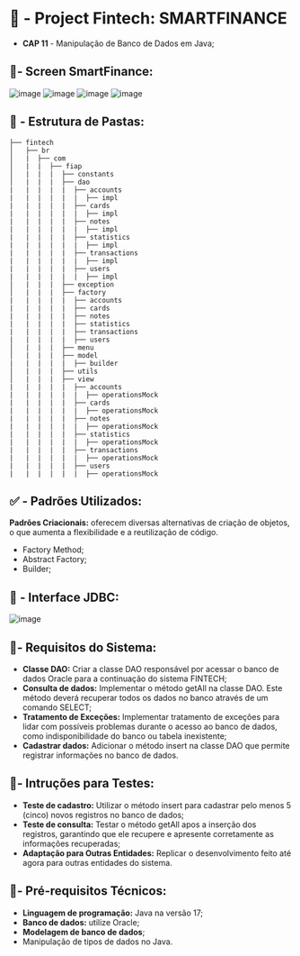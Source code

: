 # 🚧 - Project Fintech: SMARTFINANCE

- <strong>CAP 11</strong> - Manipulação de Banco de Dados em Java;
  
## 📱- Screen SmartFinance:

![image](https://github.com/user-attachments/assets/371ae396-8b9b-49bb-867b-b9b63f736f43)
![image](https://github.com/user-attachments/assets/fab17775-0d10-47bd-9f6d-45e3ceb945dd)
![image](https://github.com/user-attachments/assets/f44710ae-5a4e-4a6b-a1a9-1620bb7c3e32)
![image](https://github.com/user-attachments/assets/36afb9c8-0d00-4c23-a446-788e59a8d78a)

## 📂 - Estrutura de Pastas:
```
├── fintech
│   ├── br
│   |  ├── com
│   |  |  ├── fiap
│   |  |  |  ├── constants
│   |  |  |  ├── dao
|   |  |  |  |  ├── accounts
|   |  |  |  |  |  ├── impl
|   |  |  |  |  ├── cards
|   |  |  |  |  |  ├── impl
|   |  |  |  |  ├── notes
|   |  |  |  |  |  ├── impl
|   |  |  |  |  ├── statistics
|   |  |  |  |  |  ├── impl
|   |  |  |  |  ├── transactions
|   |  |  |  |  |  ├── impl
|   |  |  |  |  ├── users
|   |  |  |  |  |  ├── impl
│   |  |  |  ├── exception
│   |  |  |  ├── factory
|   |  |  |  |  ├── accounts
|   |  |  |  |  ├── cards
|   |  |  |  |  ├── notes
|   |  |  |  |  ├── statistics
|   |  |  |  |  ├── transactions
|   |  |  |  |  ├── users
│   |  |  |  ├── menu
│   |  |  |  ├── model
|   |  |  |  |  ├── builder
│   |  |  |  ├── utils
│   |  |  |  ├── view
|   |  |  |  |  ├── accounts
|   |  |  |  |  |  ├── operationsMock
|   |  |  |  |  ├── cards
|   |  |  |  |  |  ├── operationsMock
|   |  |  |  |  ├── notes
|   |  |  |  |  |  ├── operationsMock
|   |  |  |  |  ├── statistics
|   |  |  |  |  |  ├── operationsMock
|   |  |  |  |  ├── transactions
|   |  |  |  |  |  ├── operationsMock
|   |  |  |  |  ├── users
|   |  |  |  |  |  ├── operationsMock
```

## ✅ - Padrões Utilizados:

<strong>Padrões Criacionais:</strong> oferecem diversas alternativas de criação de objetos, o que aumenta a flexibilidade e a reutilização de código.

- Factory Method;
- Abstract Factory;
- Builder;

## 🎲 - Interface JDBC:

![image](https://github.com/user-attachments/assets/89ffe1ff-b810-4f8c-8d41-148803cc4a8d)

## 📃- Requisitos do Sistema:

- <strong>Classe DAO:</strong> Criar a classe DAO responsável por acessar o banco de dados Oracle para a continuação do sistema FINTECH;
- <strong>Consulta de dados:</strong> Implementar o método getAll na classe DAO. Este método deverá recuperar todos os dados no banco através de um comando SELECT;
- <strong>Tratamento de Exceções:</strong> Implementar tratamento de exceções para lidar com possíveis problemas durante o acesso ao banco de dados, como indisponibilidade do banco ou tabela inexistente;
- <strong>Cadastrar dados:</strong> Adicionar o método insert na classe DAO que permite registrar informações no banco de dados.

## 📄- Intruções para Testes:

- <strong>Teste de cadastro:</strong> Utilizar o método insert para cadastrar pelo menos 5 (cinco) novos registros no banco de dados;
- <strong>Teste de consulta:</strong> Testar o método getAll apos a inserção dos registros, garantindo que ele recupere e apresente corretamente as informações recuperadas;
- <strong>Adaptação para Outras Entidades:</strong> Replicar o desenvolvimento feito até agora para outras entidades do sistema.

## 📑- Pré-requisitos Técnicos:

- <strong>Linguagem de programação:</strong> Java na versão 17;
- <strong>Banco de dados:</strong> utilize Oracle;
- <strong>Modelagem de banco de dados</strong>;
- Manipulação de tipos de dados no Java.
